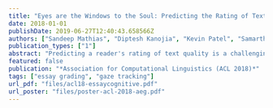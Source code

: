 ```yaml
---
title: "Eyes are the Windows to the Soul: Predicting the Rating of Text Quality Using Gaze Behaviour"
date: 2018-01-01
publishDate: 2019-06-27T12:40:43.658566Z
authors: ["Sandeep Mathias", "Diptesh Kanojia", "Kevin Patel", "Samarth Agarwal", "Abhijit Mishra", "Pushpak Bhattacharyya"]
publication_types: ["1"]
abstract: "Predicting a reader's rating of text quality is a challenging task that involves estimating different subjective aspects of the text, like structure, clarity, etc. Such subjective aspects are better handled using cognitive information. One such source of cognitive information is gaze behaviour. In this paper, we show that gaze behaviour does indeed help in effectively predicting the rating of text quality. To do this, we first we model text quality as a function of three properties - organization, coherence and cohesion. Then, we demonstrate how capturing gaze behaviour helps in predicting each of these properties, and hence the overall quality, by reporting improvements obtained by adding gaze features to traditional textual features for score prediction. We also hypothesize that if a reader has fully understood the text, the corresponding gaze behaviour would give a better indication of the assigned rating, as opposed to partial understanding. Our experiments validate this hypothesis by showing greater agreement between the given rating and the predicted rating when the reader has a full understanding of the text."
featured: false
publication: "*Association for Computational Linguistics (ACL 2018)*"
tags: ["essay grading", "gaze tracking"]
url_pdf: "files/acl18-essaycognitive.pdf"
url_poster: "files/poster-acl-2018-aeg.pdf"
---
```


